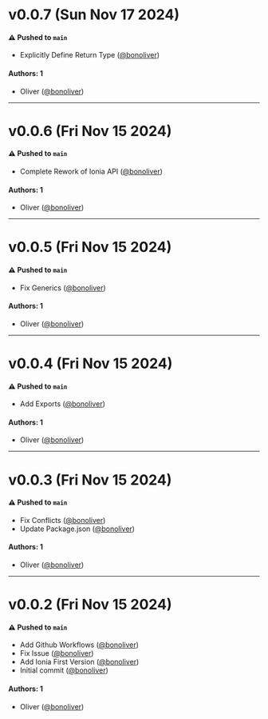 # v0.0.7 (Sun Nov 17 2024)

#### ⚠️ Pushed to `main`

- Explicitly Define Return Type ([@bonoliver](https://github.com/bonoliver))

#### Authors: 1

- Oliver ([@bonoliver](https://github.com/bonoliver))

---

# v0.0.6 (Fri Nov 15 2024)

#### ⚠️ Pushed to `main`

- Complete Rework of Ionia API ([@bonoliver](https://github.com/bonoliver))

#### Authors: 1

- Oliver ([@bonoliver](https://github.com/bonoliver))

---

# v0.0.5 (Fri Nov 15 2024)

#### ⚠️ Pushed to `main`

- Fix Generics ([@bonoliver](https://github.com/bonoliver))

#### Authors: 1

- Oliver ([@bonoliver](https://github.com/bonoliver))

---

# v0.0.4 (Fri Nov 15 2024)

#### ⚠️ Pushed to `main`

- Add Exports ([@bonoliver](https://github.com/bonoliver))

#### Authors: 1

- Oliver ([@bonoliver](https://github.com/bonoliver))

---

# v0.0.3 (Fri Nov 15 2024)

#### ⚠️ Pushed to `main`

- Fix Conflicts ([@bonoliver](https://github.com/bonoliver))
- Update Package.json ([@bonoliver](https://github.com/bonoliver))

#### Authors: 1

- Oliver ([@bonoliver](https://github.com/bonoliver))

---

# v0.0.2 (Fri Nov 15 2024)

#### ⚠️ Pushed to `main`

- Add Github Workflows ([@bonoliver](https://github.com/bonoliver))
- Fix Issue ([@bonoliver](https://github.com/bonoliver))
- Add Ionia First Version ([@bonoliver](https://github.com/bonoliver))
- Initial commit ([@bonoliver](https://github.com/bonoliver))

#### Authors: 1

- Oliver ([@bonoliver](https://github.com/bonoliver))
